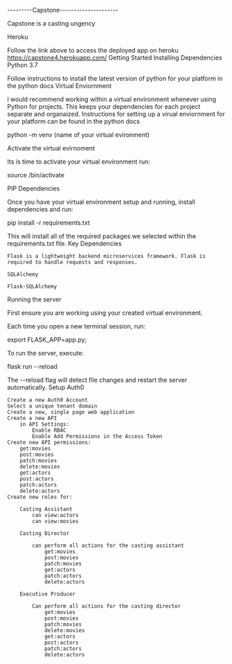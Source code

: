 ---------Capstone---------------------

Capstone is a casting ungency

Heroku

Follow the link above to access the deployed app on heroku https://capstone4.herokuapp.com/
Getting Started
Installing Dependencies
Python 3.7

Follow instructions to install the latest version of python for your platform in the python docs
Virtual Enviornment

l would recommend working within a virtual environment whenever using Python for projects. This keeps your dependencies for each project separate and organaized. Instructions for setting up a virual enviornment for your platform can be found in the python docs

python -m venv (name of your virtual evironment)

Activate the virtual evirnoment

Its is time to activate your virtual environment run:

source <name of virtual environment>/bin/activate

PIP Dependencies

Once you have your virtual environment setup and running, install dependencies and run:

pip install -r requirements.txt

This will install all of the required packages we selected within the requirements.txt file.
Key Dependencies

    Flask is a lightweight backend microservices framework. Flask is required to handle requests and responses.

    SQLAlchemy

    Flask-SQLAlchemy

Running the server

First ensure you are working using your created virtual environment.

Each time you open a new terminal session, run:

export FLASK_APP=app.py;

To run the server, execute:

flask run --reload

The --reload flag will detect file changes and restart the server automatically.
Setup Auth0

    Create a new Auth0 Account
    Select a unique tenant domain
    Create a new, single page web application
    Create a new API
        in API Settings:
            Enable RBAC
            Enable Add Permissions in the Access Token
    Create new API permissions:
        get:movies
        post:movies
        patch:movies
        delete:movies
        get:actors
        post:actors
        patch:actors
        delete:actors
    Create new roles for:

        Casting Assistant
            can view:actors
            can view:movies

        Casting Director

            can perform all actions for the casting assistant
                get:movies
                post:movies
                patch:movies
                get:actors
                patch:actors
                delete:actors

        Executive Producer

            Can perform all actions for the casting director
                get:movies
                post:movies
                patch:movies
                delete:movies
                get:actors
                post:actors
                patch:actors
                delete:actors
